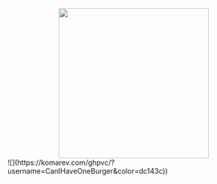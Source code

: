 <div id="header" align="center">
  <img src="https://i.pinimg.com/originals/8e/07/18/8e071836dc5d3f534138455fda54cc68.gif" width="300"/>
</div>
<div id="badges">
 ![](https://komarev.com/ghpvc/?username=CanIHaveOneBurger&color=dc143c))
